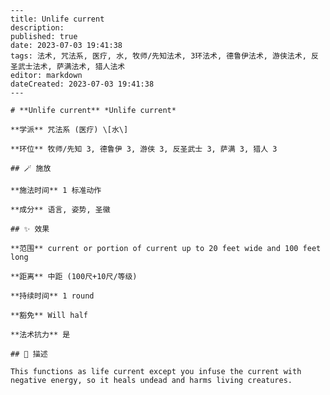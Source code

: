 
    ---
    title: Unlife current
    description: 
    published: true
    date: 2023-07-03 19:41:38
    tags: 法术, 咒法系, 医疗, 水, 牧师/先知法术, 3环法术, 德鲁伊法术, 游侠法术, 反圣武士法术, 萨满法术, 猎人法术
    editor: markdown
    dateCreated: 2023-07-03 19:41:38
    ---

    # **Unlife current** *Unlife current*

    **学派** 咒法系 (医疗) \[水\] 

    **环位** 牧师/先知 3, 德鲁伊 3, 游侠 3, 反圣武士 3, 萨满 3, 猎人 3

    ## 🪄 施放

    **施法时间** 1 标准动作

    **成分** 语言, 姿势, 圣徽

    ## ✨ 效果  

    **范围** current or portion of current up to 20 feet wide and 100 feet long

    **距离** 中距 (100尺+10尺/等级)  

    **持续时间** 1 round 

    **豁免** Will half

    **法术抗力** 是

    ## 📖 描述

    This functions as life current except you infuse the current with negative energy, so it heals undead and harms living creatures.
    